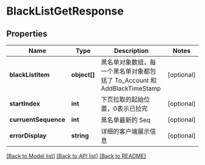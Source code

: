# BlackListGetResponse

## Properties
Name | Type | Description | Notes
------------ | ------------- | ------------- | -------------
**blackListItem** | **object[]** | 黑名单对象数组，每一个黑名单对象都包括了 To_Account 和 AddBlackTimeStamp | [optional] 
**startIndex** | **int** | 下页拉取的起始位置，0表示已拉完 | [optional] 
**curruentSequence** | **int** | 黑名单最新的 Seq | [optional] 
**errorDisplay** | **string** | 详细的客户端展示信息 | [optional] 

[[Back to Model list]](../README.md#documentation-for-models) [[Back to API list]](../README.md#documentation-for-api-endpoints) [[Back to README]](../README.md)


